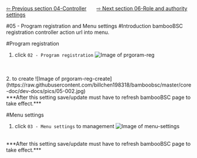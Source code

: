 <a href="https://github.com/billchen198318/bamboobsc/blob/master/core-doc/dev-docs/04-ControllerAction.md">⇦ Previous section 04-Controller</a>
&nbsp;&nbsp;&nbsp;&nbsp;&nbsp;
<a href="https://github.com/billchen198318/bamboobsc/blob/master/core-doc/dev-docs/06-RoleAndAuthoritySettings.md">⇨ Next section 06-Role and authority settings</a>


#05 - Program registration and Menu settings
#Introduction
bambooBSC registration controller action url into menu.<br>


#Program registration

1. click `02 - Program registration`
![Image of prgoram-reg](https://raw.githubusercontent.com/billchen198318/bamboobsc/master/core-doc/dev-docs/pics/05-001.jpg)
<br/>
<br/>
2. to create
![Image of prgoram-reg-create](https://raw.githubusercontent.com/billchen198318/bamboobsc/master/core-doc/dev-docs/pics/05-002.jpg)

<br/>
***After this setting save/update must have to refresh bambooBSC page to take effect.***

#Menu settings

1. click `03 - Menu settings` to management
![Image of menu-settings](https://raw.githubusercontent.com/billchen198318/bamboobsc/master/core-doc/dev-docs/pics/05-003.jpg)

<br/>
***After this setting save/update must have to refresh bambooBSC page to take effect.***
